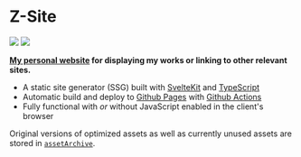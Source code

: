 # Z-Site

[![](https://img.shields.io/github/license/IronBatman2715/ironbatman2715.github.io.svg?branch=main)](https://github.com/IronBatman2715/ironbatman2715.github.io/blob/main/LICENSE)
[![](https://github.com/IronBatman2715/ironbatman2715.github.io/actions/workflows/deploy.yml/badge.svg?branch=main)](https://github.com/IronBatman2715/ironbatman2715.github.io/blob/main/.github/workflows/deploy.yml)

**[My personal website](https://ironbatman2715.github.io/) for displaying my works or linking to other relevant sites.**

- A static site generator (SSG) built with [SvelteKit](https://kit.svelte.dev/) and [TypeScript](https://www.typescriptlang.org/)
- Automatic build and deploy to [Github Pages](https://pages.github.com/) with [Github Actions](https://github.com/features/actions)
- Fully functional with _or_ without JavaScript enabled in the client's browser

Original versions of optimized assets as well as currently unused assets are stored in [`assetArchive`](./assetArchive/).

